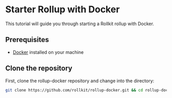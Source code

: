 # Starter Rollup with Docker

This tutorial will guide you through starting a Rollkit rollup with Docker.

## Prerequisites

* [Docker](https://docs.docker.com/engine/install/) installed on your machine

## Clone the repository

First, clone the rollup-docker repository and change into the directory:

```bash
git clone https://github.com/rollkit/rollup-docker.git && cd rollup-docker
```

